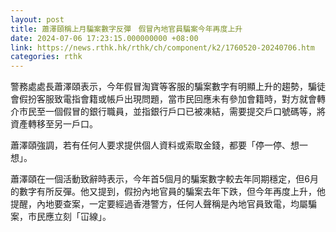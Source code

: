 ```yaml
---
layout: post
title: 蕭澤頤稱上月騙案數字反彈　假冒內地官員騙案今年再度上升
date: 2024-07-06 17:23:15.000000000 +08:00
link: https://news.rthk.hk/rthk/ch/component/k2/1760520-20240706.htm
categories: rthk
---
```


警務處處長蕭澤頤表示，今年假冒淘寶等客服的騙案數字有明顯上升的趨勢，騙徒會假扮客服致電指會籍或帳戶出現問題，當市民回應未有參加會籍時，對方就會轉介市民至一個假冒的銀行職員，並指銀行戶口已被凍結，需要提交戶口號碼等，將資產轉移至另一戶口。

蕭澤頤強調，若有任何人要求提供個人資料或索取金錢，都要「停一停、想一想」。

蕭澤頤在一個活動致辭時表示，今年首5個月的騙案數字較去年同期穩定，但6月的數字有所反彈。他又提到，假扮內地官員的騙案去年下跌，但今年再度上升，他提醒，內地要查案，一定要經過香港警方，任何人聲稱是內地官員致電，均屬騙案，市民應立刻「冚線」。
